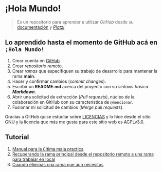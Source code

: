 # ¡Hola Mundo!

> Es un repositorio para aprender a utilizar *GitHub* desde su [documentación](https://docs.github.com/es/get-started/quickstart/hello-world) y [*Platzi*](https://platzi.com/p/d-caldasCaridad/).

## Lo aprendido hasta el momento de GitHub acá en `¡Hola Mundo!`
1. Crear cuenta en [GitHub](https://GitHub.com)
2. Crear *repositorio remoto*.
3. Crear *ramas* que especifiquen su trabajo de desarrollo para mantener la rama **main**.
4. Hacer y confirmar cambios (*commit changes*).
5. Escribir un **README.md** acerca del proyecto con su *sintaxis básica* ***Markdown***.
6. Abrir una solicitud de extracción (*Pull requests*), núcleo de la colaboración en GitHub con su característica de `@mencionar`.
7. Fusionar mi solicitud de cambios (*Merge pull requests*).

Gracias a GitHub quise estudiar sobre [LICENCIAS](https://www.gnu.org/licenses/license-list.html) y lo hice desde el sitio [GNU](gnu.org) y la licencia que más me gusta para este sitio web es [AGPLv3.0](https://www.gnu.org/licenses/license-list.html#AGPLv3.0).

 
## Tutorial

1. [Manual para la última mala practica](mplump.md)
1. [Recuperando la rama principal desde el repositorio remoto a una rama para trabajar en local](set-upstream-to.md)
1. [Cuando eliminas una rama que aun necesitas](reflog.md)
